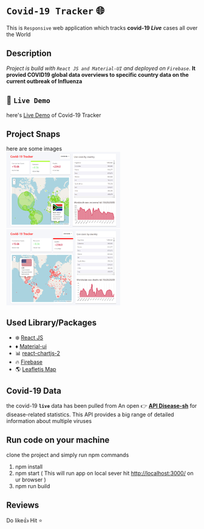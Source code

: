 # `Covid-19 Tracker` :globe_with_meridians:
This is `Responsive` web application which tracks **covid-19 _Live_** cases all over the World 
## Description
*Project is build with `React JS and Material-UI` and deployed on `Firebase`*. 
**It provied COVID19 global data overviews to specific country data on the current outbreak of Influenza**

## :dizzy: `Live Demo`
here's [Live Demo](https://covid-19-tracker-30ce0.web.app/) of Covid-19 Tracker

## Project Snaps
here are some images 
<br>
<img src="images/covid-19-Recovered-cases.png" height ="200px" width ="300px"/>
<img src="images/covid-19-Deaths-cases.png" height ="200px" width ="300px"/>

## Used Library/Packages
- :snowflake: [React JS](https://reactjs.org/)
- :diamonds: [Material-ui](https://material-ui.com/)
- :bar_chart: [react-chartjs-2](https://www.npmjs.com/package/react-chartjs-2)
- :fire: [Firebase](https://firebase.google.com/)
- :earth_americas: [Leafletjs Map](https://leafletjs.com/)

## Covid-19 Data
the covid-19 **`live`** data has been pulled from An open :point_right: **[API Disease-sh](https://corona.lmao.ninja/)** for disease-related statistics.
This API provides a big range of detailed information about multiple viruses
## Run code on your machine
clone the project and simply run npm commands
1. npm install
2. npm start ( This will run app on local sever hit [http://localhost:3000/](http://localhost:3000/) on ur browser )
3. npm run build

## Reviews
Do like:thumbsup: Hit :star: 
